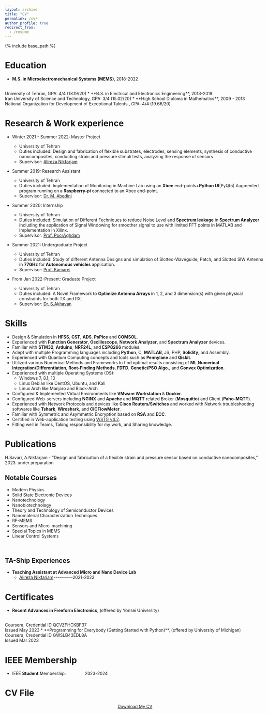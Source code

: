 ```yaml
---
layout: archive
title: "CV"
permalink: /cv/
author_profile: true
redirect_from:
  - /resume
---
```

{% include base_path %}



Education
======
* **M.S. in Microelectromechanical Systems (MEMS)**, 2018-2022
<br> 
University of Tehran, GPA: 4/4 (18.19/20)
* **B.S. in Electrical and Electronics Engineering**, 2013-2018 
<br> 
Iran University of Science and Technology, GPA: 3/4 (15.02/20)
* **High School Diploma in Mathematics**, 2009 - 2013
<br> 
National Organization for Development of Exceptional Talents , GPA: 4/4 (19.66/20)



Research & Work experience
======
* Winter 2021 - Summer 2022: Master Project
  * University of Tehran
  * Duties included: Design and fabrication of flexible substrates, electrodes, sensing elements, synthesis of conductive nanocomposites, conducting strain and pressure stimuli tests, analyzing the response of sensors
  * Supervisor: [Alireza Nikfarjam](https://fnst.ut.ac.ir/en/~a.nikfarjam)



* Summer 2019: Research Assistant
  * University of Tehran
  * Duties included: Implementation of Monitoring in Machine Lab using an **Xbee** end-points+**Python UI**(PyQt5) Augmented program running on a **Raspberry-pi** connected to an Xbee end-point.
  * Supervisor: [Dr. M. Abedini](https://ece.ut.ac.ir/~m.abedini)

* Summer 2020: Internship
  * University of Tehran
  * Duties included: Simulation of Different Techniques to reduce Noise Level and **Spectrum leakage** in **Spectrum Analyzer** including the application of Signal Windowing for smoother signal to use with limited FFT points in MATLAB and Implementation in Xilinx. 
  * Supervisor: [Prof. PoorAghdam](https://ece.ut.ac.ir/~kaghdam/network)
 
* Summer 2021: Undergraduate Project
  * University of Tehran
  * Duties included: Study of different Antenna Designs and simulation of Slotted-Waveguide, Patch, and Slotted SIW Antenna in **77GHz** for **Autonomous vehicles** application. 
  * Supervisor: [Prof. Kamarei](https://ece.ut.ac.ir/~kamarei)
 
* From Jan 2022-Present: Graduate Project
  * University of Tehran
  * Duties included: A Novel Framework to **Optimize Antenna Arrays** in 1, 2, and 3 dimension(s) with given physical constraints for both TX and RX. 
  * Supervisor: [Dr. S.Akhavan](https://ece.ut.ac.ir/~s.akhavan)
  
Skills
======
* Design & Simulation in **HFSS**, **CST**, **ADS**, **PsPice** and **COMSOL**.
* Experienced with **Function Generator**, **Oscilloscope**, **Network Analyzer**, and **Spectrum Analyzer** devices.
* Familiar with **STM32**, **Arduino**, **NRF24L**, and **ESP8266** modules. 
* Adept with multiple Programming languages including **Python**, C, **MATLAB**, JS, PHP, **Solidity**, and Assembly.
* Experienced with Quantum Computing concepts and tools such as **Pennylane** and **Qiskit**.
* Utilized various Numerical Methods and Frameworks to find optimal results consisting of **ML**,**Numerical Integration/Differentiation**, **Root-Finding Methods**, **FDTD**, **Genetic/PSO  Algo.**, and **Convex Optimization**.
* Experienced with multiple Operating Systems (OS):
  * Windows 7, 8.1, 10
  * Linux Debian like CentOS, Ubuntu, and Kali
  * Linux Arch like Manjaro and Black-Arch
* Configured & Implemented Virtual Environments like **VMware Workstation** & **Docker**.
* Configured Web-servers including **NGINX** and **Apache** and **MQTT** related Broker (**Mosquitto**) and Client (**Paho-MQTT**).
* Experienced with Network Protocols and devices like **Cisco Routers/Switches** and worked with Network troubleshooting softwares like **Tshark**, **Wireshark**, and **CICFlowMeter**.
* Familiar with Symmetric and Asymmetric Encryption based on **RSA** and **ECC**.
* Certified in Web-application testing using [WSTG v4.2](https://owasp.org/www-project-web-security-testing-guide/v42/).
* Fitting well in Teams, Taking responsibility for my work, and Sharing knowledge. 


<!--
Language Skills
======
* TOEFL
  * Overall: **98**  &nbsp;&nbsp;&nbsp;&nbsp;&nbsp;&nbsp;&nbsp;&nbsp;&nbsp;&nbsp;&nbsp;&nbsp;&nbsp;&nbsp;&nbsp;&nbsp;Date: &nbsp;&nbsp;&nbsp;&nbsp;    510th September 2023  
--> 

  
Publications
======
H.Savari, A.Nikfarjam - ”Design and fabrication of a flexible strain and pressure sensor based on
conductive nanocomposites,” 2023. under preparation

<!--
<ul>{% for post in site.publications %}
  {% include archive-single-cv.html %}
  {% endfor %}</ul>
--> 

  
Notable Courses
------
* Modern Physics
* Solid State Electronic Devices
* Nanotechnology
* Nanobiotechnology
* Theory and Technology of Semiconductor Devices
* Nanomaterial Characterization Techniques
* RF-MEMS
* Sensors and Micro-machining
* Special Topics in MEMS
* Linear Control Systems
<br>




TA-Ship Experiences
------
* **Teaching Assistant at Advanced Micro and Nano Device Lab**
  * [Alireza Nikfarjam](https://fnst.ut.ac.ir/en/~a.nikfarjam)----------2021-2022   


Certificates 
=====
* **Recent Advances in Freeform Electronics**, (offered by Yonsei University)
<br> 
Coursera, Credential ID QCVZFHCKBF37
<br> 
Issued May 2023
* **Programming for Everybody (Getting Started with Python)**, (offered by University of Michigan)
<br> 
Coursera, Credential ID GWSLB43EDL8A
<br> 
Issued Mar 2023



IEEE Membership
=====
* IEEE **Student** Membership:&nbsp;&nbsp;&nbsp;&nbsp;&nbsp;&nbsp;&nbsp;&nbsp;&nbsp;&nbsp;&nbsp;&nbsp;&nbsp;&nbsp;&nbsp;&nbsp;2023-2024

CV File
=====
  
<html lang="en"><head>
  <meta charset="utf-8">
  <meta http-equiv="X-UA-Compatible" content="IE=edge">
  <meta name="viewport" content="width=device-width, initial-scale=1"><!-- Begin Jekyll SEO tag v2.8.0 -->
<title>CV | Mohammadreza Arani Bidhendi</title>
<meta name="generator" content="Jekyll v4.3.1" />
<meta property="og:title" content="ABOUT" />
<meta name="author" content="MohammadReza Arani" />
<meta property="og:locale" content="en_US" />
<meta name="description" content=" Personal website of Mohammadreza ARani" />
<meta property="og:description" content="Personal website of MohammadReza Arani" />
<link rel="canonical" href="http://localhost:4000/" />
<meta property="og:url" content="http://localhost:4000/" />
<meta property="og:site_name" content="MohammadReza ARani" />
<meta property="og:type" content="website" />
<meta name="twitter:card" content="summary" />
<meta property="twitter:title" content="ABOUT" />
<script type="application/ld+json">
{"@context":"https://schema.org","@type":"WebSite","author":{"@type":"Person","name":"MohammadReza Arani"},"description":"Personal website of MohammadReza Arani","headline":"ABOUT","name":"MohammadReza Arani","url":"http://localhost:4000/"}</script>
<!-- End Jekyll SEO tag -->
<!--<link rel="stylesheet" href="/assets/css/style.css">-->
  <link rel="stylesheet" href="/assets/css/github-markdown.css">
  <link rel="stylesheet" href="https://www.w3schools.com/w3css/4/w3.css">	
  <link rel="stylesheet" href="https://fonts.googleapis.com/css?family=Raleway">
  <link rel="stylesheet" href="https://cdnjs.cloudflare.com/ajax/libs/font-awesome/4.7.0/css/font-awesome.min.css"><link type="application/atom+xml" rel="alternate" href="http://localhost:4000/feed.xml" title="MohammadReza Arani" />
</head>
<body class="w3-content" style="max-width:1600px">

 <div align="center"> 
<p><a href="https://github.com/MohammadReza-Arani/MohammadReza-Arani.github.io/blob/main/files/Mohammadreza_Arani_Bidhendi_CV.pdf" class="w3-button w3-white w3-border w3-border-indigo w3-round-large w3-text-blue">Download My CV</a> </p>
 </div>
  
</body>  
</html>
